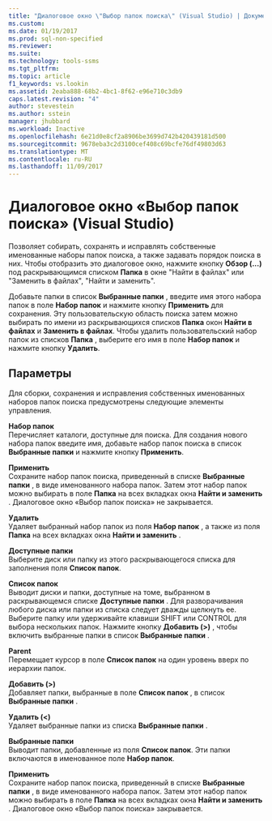 ```yaml
---
title: "Диалоговое окно \"Выбор папок поиска\" (Visual Studio) | Документация Майкрософт"
ms.custom: 
ms.date: 01/19/2017
ms.prod: sql-non-specified
ms.reviewer: 
ms.suite: 
ms.technology: tools-ssms
ms.tgt_pltfrm: 
ms.topic: article
f1_keywords: vs.lookin
ms.assetid: 2eaba888-68b2-4bc1-8f62-e96e710c3db9
caps.latest.revision: "4"
author: stevestein
ms.author: sstein
manager: jhubbard
ms.workload: Inactive
ms.openlocfilehash: 6e21d0e8cf2a8906be3699d742b420439181d500
ms.sourcegitcommit: 9678eba3c2d3100cef408c69bcfe76df49803d63
ms.translationtype: MT
ms.contentlocale: ru-RU
ms.lasthandoff: 11/09/2017
---
```

# <a name="choose-search-folders-dialog-box-visual-studio"></a>Диалоговое окно «Выбор папок поиска» (Visual Studio)
Позволяет собирать, сохранять и исправлять собственные именованные наборы папок поиска, а также задавать порядок поиска в них. Чтобы отобразить это диалоговое окно, нажмите кнопку **Обзор (...)** под раскрывающимся списком **Папка** в окне "Найти в файлах" или "Заменить в файлах", "Найти и заменить".  
  
Добавьте папки в список **Выбранные папки** , введите имя этого набора папок в поле **Набор папок** и нажмите кнопку **Применить** для сохранения. Эту пользовательскую область поиска затем можно выбирать по имени из раскрывающихся списков **Папка** окон **Найти в файлах** и **Заменить в файлах**. Чтобы удалить пользовательский набор папок из списков **Папка** , выберите его имя в поле **Набор папок** и нажмите кнопку **Удалить**.  
  
## <a name="options"></a>Параметры  
Для сборки, сохранения и исправления собственных именованных наборов папок поиска предусмотрены следующие элементы управления.  
  
**Набор папок**  
Перечисляет каталоги, доступные для поиска. Для создания нового набора папок введите имя, добавьте набор папок поиска в список **Выбранные папки** и нажмите кнопку **Применить**.  
  
**Применить**  
Сохраните набор папок поиска, приведенный в списке **Выбранные папки** , в виде именованного набора папок. Затем этот набор папок можно выбирать в поле **Папка** на всех вкладках окна **Найти и заменить** . Диалоговое окно «Выбор папок поиска» не закрывается.  
  
**Удалить**  
Удаляет выбранный набор папок из поля **Набор папок** , а также из поля **Папка** на всех вкладках окна **Найти и заменить** .  
  
**Доступные папки**  
Выберите диск или папку из этого раскрывающегося списка для заполнения поля **Список папок**.  
  
**Список папок**  
Выводит диски и папки, доступные на томе, выбранном в раскрывающемся списке **Доступные папки** . Для разворачивания любого диска или папки из списка следует дважды щелкнуть ее. Выберите папку или удерживайте клавиши SHIFT или CONTROL для выбора нескольких папок. Нажмите кнопку **Добавить (>)** , чтобы включить выбранные папки в список **Выбранные папки** .  
  
**Parent**  
Перемещает курсор в поле **Список папок** на один уровень вверх по иерархии папок.  
  
**Добавить (>)**  
Добавляет папки, выбранные в поле **Список папок** , в список **Выбранные папки** .  
  
**Удалить (<)**  
Удаляет выбранные папки из списка **Выбранные папки** .  
  
**Выбранные папки**  
Выводит папки, добавленные из поля **Список папок**. Эти папки включаются в именованное поле **Набор папок**.  
  
**Применить**  
Сохраните набор папок поиска, приведенный в списке **Выбранные папки** , в виде именованного набора папок. Затем этот набор папок можно выбирать в поле **Папка** на всех вкладках окна **Найти и заменить** . Диалоговое окно «Выбор папок поиска» закрывается.  
  
